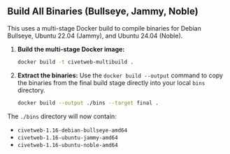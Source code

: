 ## Build All Binaries (Bullseye, Jammy, Noble)

This uses a multi-stage Docker build to compile binaries for Debian Bullseye, Ubuntu 22.04 (Jammy), and Ubuntu 24.04 (Noble).

1.  **Build the multi-stage Docker image:**
    ```bash
    docker build -t civetweb-multibuild .
    ```

2.  **Extract the binaries:**
    Use the `docker build --output` command to copy the binaries from the final build stage directly into your local `bins` directory.
    ```bash
    docker build --output ./bins --target final .
    ```

The `./bins` directory will now contain:
*   `civetweb-1.16-debian-bullseye-amd64`
*   `civetweb-1.16-ubuntu-jammy-amd64`
*   `civetweb-1.16-ubuntu-noble-amd64`
